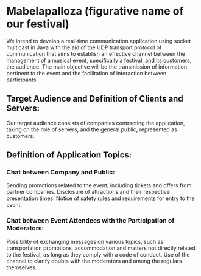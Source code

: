 # Mabelapalloza (figurative name of our festival)
  We intend to develop a real-time communication application using socket multicast in Java with the aid of the UDP transport protocol of communication that aims to establish an effective channel between the management of a musical event, specifically a festival, and its customers, the audience. The main objective will be the transmission of information pertinent to the event and the facilitation of interaction between participants.

## Target Audience and Definition of Clients and Servers: 
  Our target audience consists of companies contracting the application, taking on the role of servers, and the general public, represented as customers.

## Definition of Application Topics: 
### Chat between Company and Public: 
  Sending promotions related to the event, including tickets and offers from partner companies. Disclosure of attractions and their respective presentation times. Notice of safety rules and requirements for entry to the event. 
### Chat between Event Attendees with the Participation of Moderators:
  Possibility of exchanging messages on various topics, such as transportation promotions, accommodation and matters not directly related to the festival, as long as they comply with a code of conduct. Use of the channel to clarify doubts with the moderators and among the regulars themselves.
